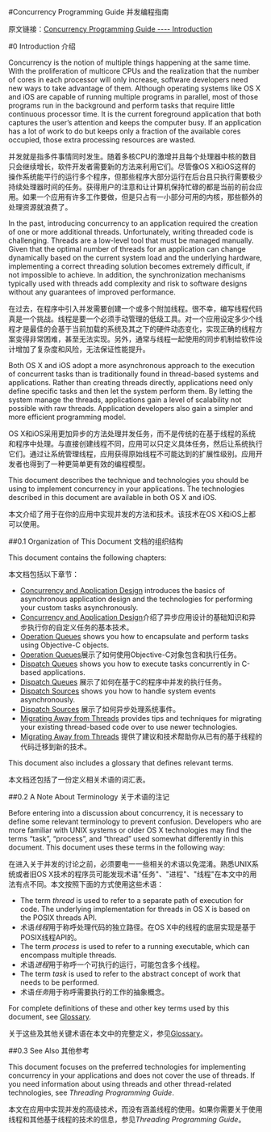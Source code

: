 #Concurrency Programming Guide 并发编程指南

原文链接：[Concurrency Programming Guide ---- Introduction](https://developer.apple.com/library/content/documentation/General/Conceptual/ConcurrencyProgrammingGuide/Introduction/Introduction.html#//apple_ref/doc/uid/TP40008091-CH1-SW1)

#0 Introduction 介绍

Concurrency is the notion of multiple things happening at the same time. With the proliferation of multicore CPUs and the realization that the number of cores in each processor will only increase, software developers need new ways to take advantage of them. Although operating systems like OS X and iOS are capable of running multiple programs in parallel, most of those programs run in the background and perform tasks that require little continuous processor time. It is the current foreground application that both captures the user’s attention and keeps the computer busy. If an application has a lot of work to do but keeps only a fraction of the available cores occupied, those extra processing resources are wasted.

并发就是指多件事情同时发生。随着多核CPU的激增并且每个处理器中核的数目只会继续增长，软件开发者需要新的方法来利用它们。尽管像OS X和iOS这样的操作系统能平行的运行多个程序，但那些程序大部分运行在后台且只执行需要极少持续处理器时间的任务。获得用户的注意和让计算机保持忙碌的都是当前的前台应用。如果一个应用有许多工作要做，但是只占有一小部分可用的内核，那些额外的处理资源就浪费了。

In the past, introducing concurrency to an application required the creation of one or more additional threads. Unfortunately, writing threaded code is challenging. Threads are a low-level tool that must be managed manually. Given that the optimal number of threads for an application can change dynamically based on the current system load and the underlying hardware, implementing a correct threading solution becomes extremely difficult, if not impossible to achieve. In addition, the synchronization mechanisms typically used with threads add complexity and risk to software designs without any guarantees of improved performance. 

在过去，在程序中引入并发需要创建一个或多个附加线程。很不幸，编写线程代码真是一个挑战。线程是要一个必须手动管理的低级工具。对一个应用设定多少个线程才是最佳的会基于当前加载的系统及其之下的硬件动态变化，实现正确的线程方案变得非常困难，甚至无法实现。另外，通常与线程一起使用的同步机制给软件设计增加了复杂度和风险，无法保证性能提升。

Both OS X and iOS adopt a more asynchronous approach to the execution of concurrent tasks than is traditionally found in thread-based systems and applications. Rather than creating threads directly, applications need only define specific tasks and then let the system perform them. By letting the system manage the threads, applications gain a level of scalability not possible with raw threads. Application developers also gain a simpler and more efficient programming model. 

OS X和iOS采用更加异步的方法处理并发任务，而不是传统的在基于线程的系统和程序中处理。与直接创建线程不同，应用可以只定义具体任务，然后让系统执行它们。通过让系统管理线程，应用获得原始线程不可能达到的扩展性级别。应用开发者也得到了一种更简单更有效的编程模型。

This document describes the technique and technologies you should be using to implement concurrency in your applications. The technologies described in this document are available in both OS X and iOS.

本文介绍了用于在你的应用中实现并发的方法和技术。该技术在OS X和iOS上都可以使用。

##0.1 Organization of This Document 文档的组织结构

This document contains the following chapters:

本文档包括以下章节：

- [Concurrency and Application Design](https://developer.apple.com/library/content/documentation/General/Conceptual/ConcurrencyProgrammingGuide/Introduction/Introduction.html#//apple_ref/doc/ConcurrencyandApplicationDesign/ConcurrencyandApplicationDesign.html#//apple_ref/doc/uid/TP40008091-CH100-SW1) introduces the basics of asynchronous application design and the technologies for performing your custom tasks asynchronously. 
- [Concurrency and Application Design](https://developer.apple.com/library/content/documentation/General/Conceptual/ConcurrencyProgrammingGuide/Introduction/Introduction.html#//apple_ref/doc/ConcurrencyandApplicationDesign/ConcurrencyandApplicationDesign.html#//apple_ref/doc/uid/TP40008091-CH100-SW1)介绍了异步应用设计的基础知识和异步执行你的自定义任务的基本技术。
- [Operation Queues](https://developer.apple.com/library/content/documentation/General/Conceptual/ConcurrencyProgrammingGuide/Introduction/Introduction.html#//apple_ref/doc/OperationObjects/OperationObjects.html#//apple_ref/doc/uid/TP40008091-CH101-SW1) shows you how to encapsulate and perform tasks using Objective-C objects. 
- [Operation Queues](https://developer.apple.com/library/content/documentation/General/Conceptual/ConcurrencyProgrammingGuide/Introduction/Introduction.html#//apple_ref/doc/OperationObjects/OperationObjects.html#//apple_ref/doc/uid/TP40008091-CH101-SW1)展示了如何使用Objective-C对象包含和执行任务。
- [Dispatch Queues](https://developer.apple.com/library/content/documentation/General/Conceptual/ConcurrencyProgrammingGuide/Introduction/Introduction.html#//apple_ref/doc/OperationQueues/OperationQueues.html#//apple_ref/doc/uid/TP40008091-CH102-SW1) shows you how to execute tasks concurrently in C-based applications. 
- [Dispatch Queues](https://developer.apple.com/library/content/documentation/General/Conceptual/ConcurrencyProgrammingGuide/Introduction/Introduction.html#//apple_ref/doc/OperationQueues/OperationQueues.html#//apple_ref/doc/uid/TP40008091-CH102-SW1) 展示了如何在基于C的程序中并发的执行任务。
- [Dispatch Sources](https://developer.apple.com/library/content/documentation/General/Conceptual/ConcurrencyProgrammingGuide/Introduction/Introduction.html#//apple_ref/doc/GCDWorkQueues/GCDWorkQueues.html#//apple_ref/doc/uid/TP40008091-CH103-SW1) shows you how to handle system events asynchronously.
- [Dispatch Sources](https://developer.apple.com/library/content/documentation/General/Conceptual/ConcurrencyProgrammingGuide/Introduction/Introduction.html#//apple_ref/doc/GCDWorkQueues/GCDWorkQueues.html#//apple_ref/doc/uid/TP40008091-CH103-SW1) 展示了如何异步处理系统事件。
- [Migrating Away from Threads](https://developer.apple.com/library/content/documentation/General/Conceptual/ConcurrencyProgrammingGuide/Introduction/Introduction.html#//apple_ref/doc/ThreadMigration/ThreadMigration.html#//apple_ref/doc/uid/TP40008091-CH105-SW1) provides tips and techniques for migrating your existing thread-based code over to use newer technologies.
- [Migrating Away from Threads](https://developer.apple.com/library/content/documentation/General/Conceptual/ConcurrencyProgrammingGuide/Introduction/Introduction.html#//apple_ref/doc/ThreadMigration/ThreadMigration.html#//apple_ref/doc/uid/TP40008091-CH105-SW1) 提供了建议和技术帮助你从已有的基于线程的代码迁移到新的技术。

This document also includes a glossary that defines relevant terms.

本文档还包括了一份定义相关术语的词汇表。

##0.2 A Note About Terminology 关于术语的注记

Before entering into a discussion about concurrency, it is necessary to define some relevant terminology to prevent confusion. Developers who are more familiar with UNIX systems or older OS X technologies may find the terms “task”, “process”, and “thread” used somewhat differently in this document. This document uses these terms in the following way:

在进入关于并发的讨论之前，必须要电一一些相关的术语以免混淆。熟悉UNIX系统或者旧OS X技术的程序员可能发现术语"任务"、"进程"、"线程"在本文中的用法有点不同。本文按照下面的方式使用这些术语：

- The term *thread* is used to refer to a separate path of execution for code. The underlying implementation for threads in OS X is based on the POSIX threads API.
- 术语*线程*用于称呼处理代码的独立路径。在OS X中的线程的底层实现是基于POSIX线程API的。
- The term *process* is used to refer to a running executable, which can encompass multiple threads.
- 术语*进程*用于称呼一个可执行的运行，可能包含多个线程。
- The term *task* is used to refer to the abstract concept of work that needs to be performed. 
- 术语*任务*用于称呼需要执行的工作的抽象概念。

For complete definitions of these and other key terms used by this document, see [Glossary](https://developer.apple.com/library/content/documentation/General/Conceptual/ConcurrencyProgrammingGuide/Introduction/Introduction.html#//apple_ref/doc/Glossary/Glossary.html#//apple_ref/doc/uid/TP40008091-CH104-SW2).

关于这些及其他关键术语在本文中的完整定义，参见[Glossary](https://developer.apple.com/library/content/documentation/General/Conceptual/ConcurrencyProgrammingGuide/Introduction/Introduction.html#//apple_ref/doc/Glossary/Glossary.html#//apple_ref/doc/uid/TP40008091-CH104-SW2)。

##0.3 See Also 其他参考

This document focuses on the preferred technologies for implementing concurrency in your applications and does not cover the use of threads. If you need information about using threads and other thread-related technologies, see *Threading Programming Guide*.

本文在应用中实现并发的高级技术，而没有涵盖线程的使用。如果你需要关于使用线程和其他基于线程的技术的信息，参见*Threading Programming Guide*。